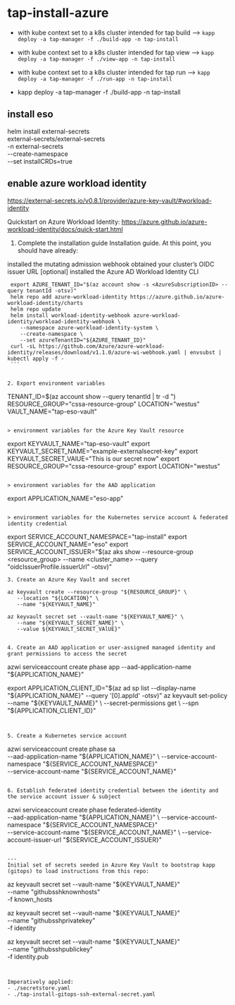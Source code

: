 # tap-install-azure


- with kube context set to a k8s cluster intended for tap build --> `kapp deploy -a tap-manager -f ./build-app -n tap-install`
- with kube context set to a k8s cluster intended for tap view --> `kapp deploy -a tap-manager -f ./view-app -n tap-install`
- with kube context set to a k8s cluster intended for tap run --> `kapp deploy -a tap-manager -f ./run-app -n tap-install`

- kapp deploy -a tap-manager -f ./build-app -n tap-install 

## install eso
helm install external-secrets \
   external-secrets/external-secrets \
    -n external-secrets \
    --create-namespace \
    --set installCRDs=true


## enable azure workload identity
https://external-secrets.io/v0.8.1/provider/azure-key-vault/#workload-identity

Quickstart on Azure Workload Identity:
https://azure.github.io/azure-workload-identity/docs/quick-start.html

1. Complete the installation guide
Installation guide. At this point, you should have already:

installed the mutating admission webhook
obtained your cluster’s OIDC issuer URL
[optional] installed the Azure AD Workload Identity CLI
   ```
    export AZURE_TENANT_ID="$(az account show -s <AzureSubscriptionID> --query tenantId -otsv)"
    helm repo add azure-workload-identity https://azure.github.io/azure-workload-identity/charts
    helm repo update
    helm install workload-identity-webhook azure-workload-identity/workload-identity-webhook \
       --namespace azure-workload-identity-system \
       --create-namespace \
       --set azureTenantID="${AZURE_TENANT_ID}"
    curl -sL https://github.com/Azure/azure-workload-identity/releases/download/v1.1.0/azure-wi-webhook.yaml | envsubst | kubectl apply -f -
    ```


2. Export environment variables
```
TENANT_ID=$(az account show --query tenantId | tr -d \")
RESOURCE_GROUP="cssa-resource-group"
LOCATION="westus"
VAULT_NAME="tap-eso-vault"
```

> environment variables for the Azure Key Vault resource
```
export KEYVAULT_NAME="tap-eso-vault"
export KEYVAULT_SECRET_NAME="example-externalsecret-key"
export KEYVAULT_SECRET_VAlUE="This is our secret now"
export RESOURCE_GROUP="cssa-resource-group"
export LOCATION="westus"
```

> environment variables for the AAD application
```
export APPLICATION_NAME="eso-app"
```

> environment variables for the Kubernetes service account & federated identity credential
```
export SERVICE_ACCOUNT_NAMESPACE="tap-install"
export SERVICE_ACCOUNT_NAME="eso"
export SERVICE_ACCOUNT_ISSUER="$(az aks show --resource-group <resource_group> --name <cluster_name> --query "oidcIssuerProfile.issuerUrl" -otsv)"
```
3. Create an Azure Key Vault and secret

az keyvault create --resource-group "${RESOURCE_GROUP}" \
   --location "${LOCATION}" \
   --name "${KEYVAULT_NAME}"

az keyvault secret set --vault-name "${KEYVAULT_NAME}" \
   --name "${KEYVAULT_SECRET_NAME}" \
   --value ${KEYVAULT_SECRET_VAlUE}"


4. Create an AAD application or user-assigned managed identity and grant permissions to access the secret
```
azwi serviceaccount create phase app --aad-application-name "${APPLICATION_NAME}"
 
export APPLICATION_CLIENT_ID="$(az ad sp list --display-name "${APPLICATION_NAME}" --query '[0].appId' -otsv)"
az keyvault set-policy --name "${KEYVAULT_NAME}" \
  --secret-permissions get \
  --spn "${APPLICATION_CLIENT_ID}"
```


5. Create a Kubernetes service account
```
azwi serviceaccount create phase sa \
  --aad-application-name "${APPLICATION_NAME}" \
  --service-account-namespace "${SERVICE_ACCOUNT_NAMESPACE}" \
  --service-account-name "${SERVICE_ACCOUNT_NAME}"
```

6. Establish federated identity credential between the identity and the service account issuer & subject
```
azwi serviceaccount create phase federated-identity \
  --aad-application-name "${APPLICATION_NAME}" \
  --service-account-namespace "${SERVICE_ACCOUNT_NAMESPACE}" \
  --service-account-name "${SERVICE_ACCOUNT_NAME}" \
  --service-account-issuer-url "${SERVICE_ACCOUNT_ISSUER}"
```

---
Initial set of secrets seeded in Azure Key Vault to bootstrap kapp (gitops) to load instructions from this repo:
```
az keyvault secret set --vault-name "${KEYVAULT_NAME}" \
   --name "githubsshknownhosts" \
   -f known_hosts

az keyvault secret set --vault-name "${KEYVAULT_NAME}" \
   --name "githubsshprivatekey" \
   -f identity

az keyvault secret set --vault-name "${KEYVAULT_NAME}" \
   --name "githubsshpublickey" \
   -f identity.pub
```


Imperatively applied:
- ./secretstore.yaml
- ./tap-install-gitops-ssh-external-secret.yaml